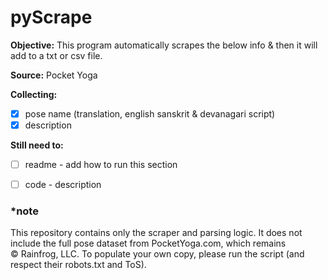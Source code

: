 # pyScrape

**Objective:** This program automatically scrapes the below info & then it 
will add to a txt or csv file.

**Source:** Pocket Yoga

**Collecting:** 
- [x] pose name (translation, english sanskrit & devanagari script)
- [x] description

 **Still need to:**
- [ ] readme - add how to run this section
- [ ] code - description 







### *note
This repository contains only the scraper and parsing logic. 
It does not include the full pose dataset from PocketYoga.com, 
which remains © Rainfrog, LLC. To populate your own copy, 
please run the script (and respect their robots.txt and ToS).


